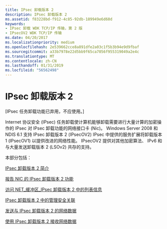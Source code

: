 ```yaml
---
title: IPsec 卸载版本 2
description: IPsec 卸载版本 2
ms.assetid: f83228bd-f912-4c85-92db-189949e6d60d
keywords:
- IPsec 卸载 WDK TCP/IP 传输，第 2 版
- IPsecOV2 WDK TCP/IP 传输
ms.date: 04/20/2017
ms.localizationpriority: medium
ms.openlocfilehash: 2e539662cce8a891dfe2a03c1f5b3b94e9d9fbaf
ms.sourcegitcommit: a33b7978e22d5bb9f65ca7056f955319049a2e4c
ms.translationtype: MT
ms.contentlocale: zh-CN
ms.lasthandoff: 01/31/2019
ms.locfileid: "56562498"
---
```

# <a name="ipsec-offload-version-2"></a>IPsec 卸载版本 2

\[IPsec 任务卸载功能已弃用，不应使用。\]




Internet 协议安全 (IPsec) 任务卸载使计算机能够卸载需要进行大量计算的加密操作的 IPsec 对 IPsec 卸载功能的网络接口卡 (Nic)。 Windows Server 2008 和 NDIS 6.1 支持 IPsec 卸载版本 2 (IPsecOV2) IPsec 中提供的服务扩展将卸载版本 1 (IPsecOV1) 以提供改进的网络性能。 IPsecOV2 提供对其他加密算法、 IPv6 和与大量发送卸载版本 2 (LSOv2) 共存的支持。

本部分包括：

[IPsec 卸载版本 2 简介](introduction-to-ipsec-offload-version-2.md)

[报告 NIC 的 IPsec 卸载版本 2 功能](reporting-a-nic-s-ipsec-offload-version-2-capabilities.md)

[访问 NET\_缓冲区\_IPsec 卸载版本 2 中的列表信息](accessing-net-buffer-list-information-in-ipsec-offload-version-2.md)

[IPsec 卸载版本 2 中的管理安全关联](managing-security-associations-in-ipsec-offload-version-2.md)

[发送与 IPsec 卸载版本 2 的网络数据](sending-network-data-with-ipsec-offload-version-2.md)

[使用 IPsec 卸载版本 2 接收网络数据](receiving-network-data-with-ipsec-offload-version-2.md)

 

 






